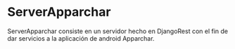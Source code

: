 # ServerApparchar
ServerApparchar consiste en un servidor hecho en DjangoRest con el fin de dar servicios a la aplicación de android Apparchar. 

